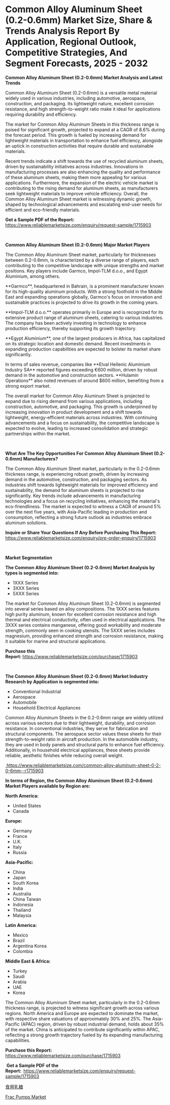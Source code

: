 <p><h1>Common Alloy Aluminum Sheet (0.2-0.6mm) Market Size, Share & Trends Analysis Report By Application, Regional Outlook, Competitive Strategies, And Segment Forecasts, 2025 - 2032</h1></p><p><strong>Common Alloy Aluminum Sheet (0.2-0.6mm) Market Analysis and Latest Trends</strong></p>
<p><p>Common Alloy Aluminum Sheet (0.2-0.6mm) is a versatile metal material widely used in various industries, including automotive, aerospace, construction, and packaging. Its lightweight nature, excellent corrosion resistance, and high strength-to-weight ratio make it ideal for applications requiring durability and efficiency. </p><p>The market for Common Alloy Aluminum Sheets in this thickness range is poised for significant growth, projected to expand at a CAGR of 8.6% during the forecast period. This growth is fueled by increasing demand for lightweight materials in transportation to enhance fuel efficiency, alongside an uptick in construction activities that require durable and sustainable materials. </p><p>Recent trends indicate a shift towards the use of recycled aluminum sheets, driven by sustainability initiatives across industries. Innovations in manufacturing processes are also enhancing the quality and performance of these aluminum sheets, making them more appealing for various applications. Furthermore, the expansion of the electric vehicle market is contributing to the rising demand for aluminum sheets, as manufacturers seek lightweight materials to improve vehicle efficiency. Overall, the Common Alloy Aluminum Sheet market is witnessing dynamic growth, shaped by technological advancements and escalating end-user needs for efficient and eco-friendly materials.</p></p>
<p><strong>Get a Sample PDF of the Report:&nbsp;</strong> <a href="https://www.reliablemarketsize.com/enquiry/request-sample/1715903?utm_campaign=1197&utm_medium=2&utm_source=Github&utm_content=ia&utm_term=12012025&utm_id=common-alloy-aluminum-sheet-02-06mm">https://www.reliablemarketsize.com/enquiry/request-sample/1715903</a></p>
<p>&nbsp;</p>
<p><strong>Common Alloy Aluminum Sheet (0.2-0.6mm) Major Market Players</strong></p>
<p><p>The Common Alloy Aluminum Sheet market, particularly for thicknesses between 0.2-0.6mm, is characterized by a diverse range of players, each contributing to the competitive landscape with unique strengths and market positions. Key players include Garmco, Impol-TLM d.o.o., and Egypt Aluminium, among others.</p><p>**Garmco**, headquartered in Bahrain, is a prominent manufacturer known for its high-quality aluminum products. With a strong foothold in the Middle East and expanding operations globally, Garmco's focus on innovation and sustainable practices is projected to drive its growth in the coming years. </p><p>**Impol-TLM d.o.o.** operates primarily in Europe and is recognized for its extensive product range of aluminum sheets, catering to various industries. The company has been actively investing in technology to enhance production efficiency, thereby supporting its growth trajectory.</p><p>**Egypt Aluminium**, one of the largest producers in Africa, has capitalized on its strategic location and domestic demand. Recent investments in expanding production capabilities are expected to bolster its market share significantly.</p><p>In terms of sales revenue, companies like **Elval Hellenic Aluminium Industry SA** reported figures exceeding €600 million, driven by robust demand in the automotive and construction sectors. **Hulamin Operations** also noted revenues of around $600 million, benefiting from a strong export market.</p><p>The overall market for Common Alloy Aluminum Sheet is projected to expand due to rising demand from various applications, including construction, automotive, and packaging. This growth is underpinned by increasing innovation in product development and a shift towards lightweight, energy-efficient materials across industries. With continuing advancements and a focus on sustainability, the competitive landscape is expected to evolve, leading to increased consolidation and strategic partnerships within the market.</p></p>
<p>&nbsp;</p>
<p><strong>What Are The Key Opportunities For Common Alloy Aluminum Sheet (0.2-0.6mm) Manufacturers?</strong></p>
<p><p>The Common Alloy Aluminum Sheet market, particularly in the 0.2-0.6mm thickness range, is experiencing robust growth, driven by increasing demand in the automotive, construction, and packaging sectors. As industries shift towards lightweight materials for improved efficiency and sustainability, the demand for aluminum sheets is projected to rise significantly. Key trends include advancements in manufacturing technologies and a focus on recycling initiatives, enhancing the material's eco-friendliness. The market is expected to witness a CAGR of around 5% over the next five years, with Asia-Pacific leading in production and consumption, reflecting a strong future outlook as industries embrace aluminum solutions.</p></p>
<p><strong>Inquire or Share Your Questions If Any Before Purchasing This Report:</strong> <a href="https://www.reliablemarketsize.com/enquiry/pre-order-enquiry/1715903?utm_campaign=1197&utm_medium=2&utm_source=Github&utm_content=ia&utm_term=12012025&utm_id=common-alloy-aluminum-sheet-02-06mm">https://www.reliablemarketsize.com/enquiry/pre-order-enquiry/1715903</a></p>
<p>&nbsp;</p>
<p><strong>Market Segmentation</strong></p>
<p><strong>The Common Alloy Aluminum Sheet (0.2-0.6mm) Market Analysis by types is segmented into:</strong></p>
<p><ul><li>1XXX Series</li><li>3XXX Series</li><li>5XXX Series</li></ul></p>
<p><p>The market for Common Alloy Aluminum Sheet (0.2-0.6mm) is segmented into several series based on alloy compositions. The 1XXX series features high purity aluminum, known for excellent corrosion resistance and high thermal and electrical conductivity, often used in electrical applications. The 3XXX series contains manganese, offering good workability and moderate strength, commonly seen in cooking utensils. The 5XXX series includes magnesium, providing enhanced strength and corrosion resistance, making it suitable for marine and structural applications.</p></p>
<p><strong>Purchase this Report:&nbsp;</strong><a href="https://www.reliablemarketsize.com/purchase/1715903?utm_campaign=1197&utm_medium=2&utm_source=Github&utm_content=ia&utm_term=12012025&utm_id=common-alloy-aluminum-sheet-02-06mm">https://www.reliablemarketsize.com/purchase/1715903</a></p>
<p>&nbsp;</p>
<p><strong>The Common Alloy Aluminum Sheet (0.2-0.6mm) Market Industry Research by Application is segmented into:</strong></p>
<p><ul><li>Conventional Industrial</li><li>Aerospace</li><li>Automobile</li><li>Household Electrical Appliances</li></ul></p>
<p><p>Common Alloy Aluminum Sheets in the 0.2-0.6mm range are widely utilized across various sectors due to their lightweight, durability, and corrosion resistance. In conventional industries, they serve for fabrication and structural components. The aerospace sector values these sheets for their strength-to-weight ratio in aircraft production. In the automobile industry, they are used in body panels and structural parts to enhance fuel efficiency. Additionally, in household electrical appliances, these sheets provide reliable, aesthetic finishes while reducing overall weight.</p></p>
<p><a href="https://www.reliablemarketsize.com/common-alloy-aluminum-sheet-0-2-0-6mm--r1715903?utm_campaign=1197&utm_medium=2&utm_source=Github&utm_content=ia&utm_term=12012025&utm_id=common-alloy-aluminum-sheet-02-06mm">&nbsp;https://www.reliablemarketsize.com/common-alloy-aluminum-sheet-0-2-0-6mm--r1715903</a></p>
<p><strong>In terms of Region, the Common Alloy Aluminum Sheet (0.2-0.6mm) Market Players available by Region are:</strong></p>
<p>
    <p> <strong> North America: </strong>
        <ul>
            <li>United States</li>
            <li>Canada</li>
        </ul>
        </p> 
    <p> <strong> Europe: </strong>
        <ul>
            <li>Germany</li>
            <li>France</li>
            <li>U.K.</li>
            <li>Italy</li>
            <li>Russia</li>
        </ul>
        </p> 
    <p> <strong> Asia-Pacific: </strong>
        <ul>
            <li>China</li>
            <li>Japan</li>
            <li>South Korea</li>
            <li>India</li>
            <li>Australia</li>
            <li>China Taiwan</li>
            <li>Indonesia</li>
            <li>Thailand</li>
            <li>Malaysia</li>
        </ul>
        </p> 
    <p> <strong> Latin America: </strong>
        <ul>
            <li>Mexico</li>
            <li>Brazil</li>
            <li>Argentina Korea</li>
            <li>Colombia</li>
        </ul>
        </p> 
    <p> <strong> Middle East & Africa: </strong>
        <ul>
            <li>Turkey</li>
            <li>Saudi</li>
            <li>Arabia</li>
            <li>UAE</li>
            <li>Korea</li>
        </ul>
    </p>
    </p>
<p><p>The Common Alloy Aluminum Sheet market, particularly in the 0.2-0.6mm thickness range, is projected to witness significant growth across various regions. North America and Europe are expected to dominate the market, with respective share valuations of approximately 30% and 25%. The Asia-Pacific (APAC) region, driven by robust industrial demand, holds about 35% of the market. China is anticipated to contribute significantly within APAC, reflecting a strong growth trajectory fueled by its expanding manufacturing capabilities.</p></p>
<p><strong>Purchase this Report: </strong><a href="https://www.reliablemarketsize.com/purchase/1715903?utm_campaign=1197&utm_medium=2&utm_source=Github&utm_content=ia&utm_term=12012025&utm_id=common-alloy-aluminum-sheet-02-06mm">https://www.reliablemarketsize.com/purchase/1715903</a></p>
<p>&nbsp;<strong>Get a Sample PDF of the Report:&nbsp;&nbsp;</strong><a href="https://www.reliablemarketsize.com/enquiry/request-sample/1715903?utm_campaign=1197&utm_medium=2&utm_source=Github&utm_content=ia&utm_term=12012025&utm_id=common-alloy-aluminum-sheet-02-06mm">https://www.reliablemarketsize.com/enquiry/request-sample/1715903</a></p>
<p><strong></strong></p>
<p><p><a href="https://github.com/lababdou/Market-Research-Report-List-6/blob/main/286234729926.md?utm_campaign=1197&utm_medium=2&utm_source=Github&utm_content=ia&utm_term=12012025&utm_id=common-alloy-aluminum-sheet-02-06mm">食用乳糖</a></p><p><a href="https://github.com/prosalinda88/Market-Research-Report-List-7/blob/main/frac-pumps-market.md?utm_campaign=1197&utm_medium=2&utm_source=Github&utm_content=ia&utm_term=12012025&utm_id=common-alloy-aluminum-sheet-02-06mm">Frac Pumps Market</a></p></p>